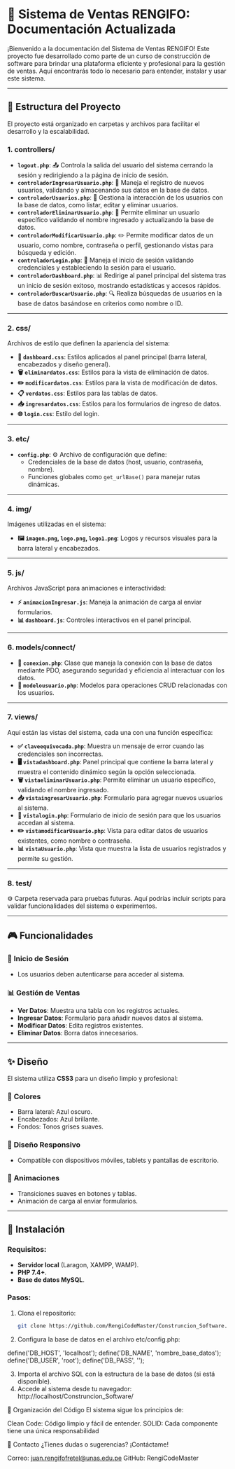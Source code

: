 # 📘 Sistema de Ventas RENGIFO: Documentación Actualizada

¡Bienvenido a la documentación del Sistema de Ventas RENGIFO! Este proyecto fue desarrollado como parte de un curso de construcción de software para brindar una plataforma eficiente y profesional para la gestión de ventas. Aquí encontrarás todo lo necesario para entender, instalar y usar este sistema.

---

## 📂 Estructura del Proyecto

El proyecto está organizado en carpetas y archivos para facilitar el desarrollo y la escalabilidad.

### 1. **controllers/**
- **`logout.php`**: 📤 Controla la salida del usuario del sistema cerrando la sesión y redirigiendo a la página de inicio de sesión.
- **`controladorIngresarUsuario.php`**: 📝 Maneja el registro de nuevos usuarios, validando y almacenando sus datos en la base de datos.
- **`controladorUsuarios.php`**: 👥 Gestiona la interacción de los usuarios con la base de datos, como listar, editar y eliminar usuarios.
- **`controladorEliminarUsuario.php`**: 🚮 Permite eliminar un usuario específico validando el nombre ingresado y actualizando la base de datos.
- **`controladorModificarUsuario.php`**: ✏️ Permite modificar datos de un usuario, como nombre, contraseña o perfil, gestionando vistas para búsqueda y edición.
- **`controladorLogin.php`**: 🔑 Maneja el inicio de sesión validando credenciales y estableciendo la sesión para el usuario.
- **`controladorDashboard.php`**: 📊 Redirige al panel principal del sistema tras un inicio de sesión exitoso, mostrando estadísticas y accesos rápidos.
- **`controladorBuscarUsuario.php`**: 🔍 Realiza búsquedas de usuarios en la base de datos basándose en criterios como nombre o ID.



---

### 2. **css/**
Archivos de estilo que definen la apariencia del sistema:

- **🎨 `dashboard.css`**: Estilos aplicados al panel principal (barra lateral, encabezados y diseño general).
- **🗑️ `eliminardatos.css`**: Estilos para la vista de eliminación de datos.
- **✏️ `modificardatos.css`**: Estilos para la vista de modificación de datos.
- **📋 `verdatos.css`**: Estilos para las tablas de datos.
- **📥 `ingresardatos.css`**: Estilos para los formularios de ingreso de datos.
- **🌐 `login.css`**: Estilo del login.

---

### 3. **etc/**
- **`config.php`**: ⚙️ Archivo de configuración que define:
  - Credenciales de la base de datos (host, usuario, contraseña, nombre).
  - Funciones globales como `get_urlBase()` para manejar rutas dinámicas.

---

### 4. **img/**
Imágenes utilizadas en el sistema:

- **🖼️ `imagen.png`, `logo.png`, `logo1.png`**: Logos y recursos visuales para la barra lateral y encabezados.

---

### 5. **js/**
Archivos JavaScript para animaciones e interactividad:

- **⚡ `animacionIngresar.js`**: Maneja la animación de carga al enviar formularios.
- **📊 `dashboard.js`**: Controles interactivos en el panel principal.

---

### 6. **models/connect/**
- **🔗 `conexion.php`**: Clase que maneja la conexión con la base de datos mediante PDO, asegurando seguridad y eficiencia al interactuar con los datos.
- **📄 `modelousuario.php`**: Modelos para operaciones CRUD relacionadas con los usuarios.

---

### 7. **views/**
Aquí están las vistas del sistema, cada una con una función específica:

- **✅ `claveequivocada.php`**: Muestra un mensaje de error cuando las credenciales son incorrectas.
- **🖥️ `vistadashboard.php`**: Panel principal que contiene la barra lateral y muestra el contenido dinámico según la opción seleccionada.
- **🗑️ `vistaeliminarUsuario.php`**: Permite eliminar un usuario específico, validando el nombre ingresado.
- **📥 `vistaingresarUsuario.php`**: Formulario para agregar nuevos usuarios al sistema.
- **🔑 `vistalogin.php`**: Formulario de inicio de sesión para que los usuarios accedan al sistema.
- **✏️ `vistamodificarUsuario.php`**: Vista para editar datos de usuarios existentes, como nombre o contraseña.
- **📊 `vistaUsuario.php`**: Vista que muestra la lista de usuarios registrados y permite su gestión.

---

### 8. **test/**
⚙️ Carpeta reservada para pruebas futuras. Aquí podrías incluir scripts para validar funcionalidades del sistema o experimentos.

---

## 🎮 Funcionalidades

### 🔐 **Inicio de Sesión**
- Los usuarios deben autenticarse para acceder al sistema.

### 📊 **Gestión de Ventas**
- **Ver Datos**: Muestra una tabla con los registros actuales.
- **Ingresar Datos**: Formulario para añadir nuevos datos al sistema.
- **Modificar Datos**: Edita registros existentes.
- **Eliminar Datos**: Borra datos innecesarios.

---

## ✨ Diseño

El sistema utiliza **CSS3** para un diseño limpio y profesional:

### 🌈 **Colores**
- Barra lateral: Azul oscuro.
- Encabezados: Azul brillante.
- Fondos: Tonos grises suaves.

### 📱 **Diseño Responsivo**
- Compatible con dispositivos móviles, tablets y pantallas de escritorio.

### 🎨 **Animaciones**
- Transiciones suaves en botones y tablas.
- Animación de carga al enviar formularios.

---

## 🚀 Instalación

### Requisitos:
- **Servidor local** (Laragon, XAMPP, WAMP).
- **PHP 7.4+**.
- **Base de datos MySQL**.

### Pasos:
1. Clona el repositorio:
   ```bash
   git clone https://github.com/RengiCodeMaster/Construncion_Software.git

2. Configura la base de datos en el archivo etc/config.php:
   
define('DB_HOST', 'localhost');
define('DB_NAME', 'nombre_base_datos');
define('DB_USER', 'root');
define('DB_PASS', '');

3. Importa el archivo SQL con la estructura de la base de datos (si está disponible).
4. Accede al sistema desde tu navegador: http://localhost/Construncion_Software/

📂 Organización del Código
El sistema sigue los principios de:

Clean Code: Código limpio y fácil de entender.
SOLID: Cada componente tiene una única responsabilidad

📧 Contacto
¿Tienes dudas o sugerencias? ¡Contáctame!

Correo: juan.rengifofretel@unas.edu.pe
GitHub: RengiCodeMaster

